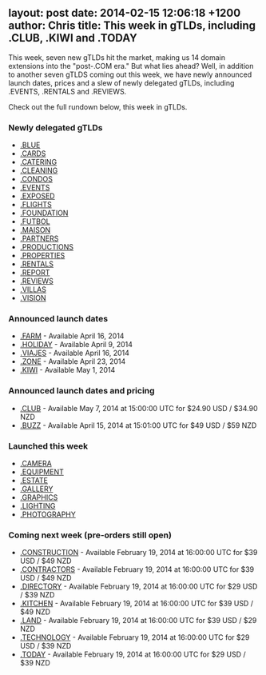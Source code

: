 layout: post
date: 2014-02-15 12:06:18 +1200
author: Chris
title: This week in gTLDs, including .CLUB, .KIWI and .TODAY
----

<!-- excerpt -->

This week, seven new gTLDs hit the market, making us 14 domain extensions into the "post-.COM era." But what lies ahead? Well, in addition to another seven gTLDS coming out this week, we have  newly announced launch dates, prices and a slew of newly delegated gTLDs, including .EVENTS, .RENTALS and .REVIEWS.

Check out the full rundown below, this week in gTLDs.

<!-- /excerpt -->

### Newly delegated gTLDs

+ [.BLUE](https://iwantmyname.com/domains/dot-blue)
+ [.CARDS](https://iwantmyname.com/domains/dot-cards)
+ [.CATERING](https://iwantmyname.com/domains/dot-catering)
+ [.CLEANING](https://iwantmyname.com/domains/dot-cleaning)
+ [.CONDOS](https://iwantmyname.com/domains/dot-condos)
+ [.EVENTS](https://iwantmyname.com/domains/dot-events)
+ [.EXPOSED](https://iwantmyname.com/domains/dot-exposed)
+ [.FLIGHTS](https://iwantmyname.com/domains/dot-flights)
+ [.FOUNDATION](https://iwantmyname.com/domains/dot-foundation)
+ [.FUTBOL](https://iwantmyname.com/domains/dot-futbol)
+ [.MAISON](https://iwantmyname.com/domains/dot-maison)
+ [.PARTNERS](https://iwantmyname.com/domains/dot-partners)
+ [.PRODUCTIONS](https://iwantmyname.com/domains/dot-productions)
+ [.PROPERTIES](https://iwantmyname.com/domains/dot-properties)
+ [.RENTALS](https://iwantmyname.com/domains/dot-rentals)
+ [.REPORT](https://iwantmyname.com/domains/dot-report)
+ [.REVIEWS](https://iwantmyname.com/domains/dot-reviews)
+ [.VILLAS](https://iwantmyname.com/domains/dot-villas)
+ [.VISION](https://iwantmyname.com/domains/dot-vision)

### Announced launch dates

+ [.FARM](https://iwantmyname.com/domains/dot-farm) - Available April 16, 2014
+ [.HOLIDAY](https://iwantmyname.com/domains/dot-holiday) - Available April 9, 2014
+ [.VIAJES](https://iwantmyname.com/domains/dot-viajes) - Available April 16, 2014
+ [.ZONE](https://iwantmyname.com/domains/dot-zone) - Available April 23, 2014
+ [.KIWI](https://iwantmyname.com/domains/dot-kiwi) - Available May 1, 2014

### Announced launch dates and pricing

+ [.CLUB](https://iwantmyname.com/domains/dot-club) - Available May 7, 2014 at 15:00:00 UTC for $24.90 USD / $34.90 NZD
+ [.BUZZ](https://iwantmyname.com/domains/dot-buzz) - Available April 15, 2014 at 15:01:00 UTC for $49 USD / $59 NZD

### Launched this week

+ [.CAMERA](https://iwantmyname.com/domains/dot-camera)
+ [.EQUIPMENT](https://iwantmyname.com/domains/dot-equipment)
+ [.ESTATE](https://iwantmyname.com/domains/dot-estate)
+ [.GALLERY](https://iwantmyname.com/domains/dot-gallery)
+ [.GRAPHICS](https://iwantmyname.com/domains/dot-graphics)
+ [.LIGHTING](https://iwantmyname.com/domains/dot-lighting)
+ [.PHOTOGRAPHY](https://iwantmyname.com/domains/dot-photography)

### Coming next week (pre-orders still open)

+ [.CONSTRUCTION](https://iwantmyname.com/domains/dot-construction) - Available February 19, 2014 at 16:00:00 UTC for $39 USD / $49 NZD
+ [.CONTRACTORS](https://iwantmyname.com/domains/dot-contractors) - Available February 19, 2014 at 16:00:00 UTC for $39 USD / $49 NZD 
+ [.DIRECTORY](https://iwantmyname.com/domains/dot-directory) - Available February 19, 2014 at 16:00:00 UTC for $29 USD / $39 NZD
+ [.KITCHEN](https://iwantmyname.com/domains/dot-kitchen) - Available February 19, 2014 at 16:00:00 UTC for $39 USD / $49 NZD
+ [.LAND](https://iwantmyname.com/domains/dot-land) - Available February 19, 2014 at 16:00:00 UTC for $39 USD / $29 NZD
+ [.TECHNOLOGY](https://iwantmyname.com/domains/dot-technology) - Available February 19, 2014 at 16:00:00 UTC for $29 USD / $39 NZD
+ [.TODAY](https://iwantmyname.com/domains/dot-today) - Available February 19, 2014 at 16:00:00 UTC for $29 USD / $39 NZD

